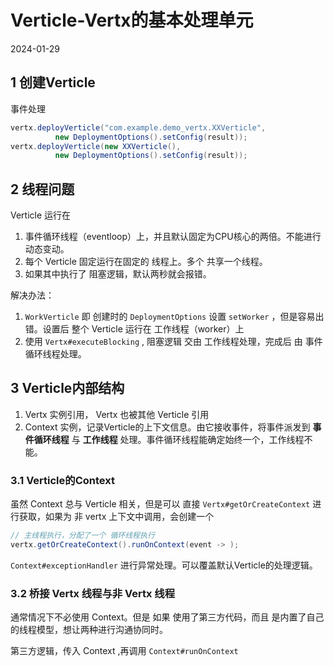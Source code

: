 # Verticle-Vertx的基本处理单元
2024-01-29

## 1 创建Verticle

事件处理

```java
vertx.deployVerticle("com.example.demo_vertx.XXVerticle",
          new DeploymentOptions().setConfig(result));
vertx.deployVerticle(new XXVerticle(),
          new DeploymentOptions().setConfig(result));
```

## 2 线程问题

Verticle 运行在 
1. 事件循环线程（eventloop）上，并且默认固定为CPU核心的两倍。不能进行动态变动。
2. 每个 Verticle 固定运行在固定的 线程上。多个 共享一个线程。
3. 如果其中执行了 阻塞逻辑，默认两秒就会报错。

解决办法：
1. `WorkVerticle` 即 创建时的 `DeploymentOptions` 设置 `setWorker` ，但是容易出错。设置后 整个 Verticle 运行在 工作线程（worker）上
2. 使用 `Vertx#executeBlocking` , 阻塞逻辑 交由 工作线程处理，完成后 由 事件循环线程处理。

## 3 Verticle内部结构

1. Vertx 实例引用， Vertx 也被其他 Verticle 引用
2. Context 实例，记录Verticle的上下文信息。由它接收事件，将事件派发到 **事件循环线程** 与 **工作线程** 处理。事件循环线程能确定始终一个，工作线程不能。

### 3.1 Verticle的Context 

虽然 Context 总与 Verticle 相关，但是可以 直接 `Vertx#getOrCreateContext`  进行获取，如果为 非 vertx 上下文中调用，会创建一个

```java
// 主线程执行，分配了一个 循环线程执行
vertx.getOrCreateContext().runOnContext(event -> );
```

`Context#exceptionHandler` 进行异常处理。可以覆盖默认Verticle的处理逻辑。

### 3.2 桥接 Vertx 线程与非 Vertx 线程

通常情况下不必使用 Context。但是 如果 使用了第三方代码，而且 是内置了自己的线程模型，想让两种进行沟通协同时。

第三方逻辑，传入 Context ,再调用 `Context#runOnContext`